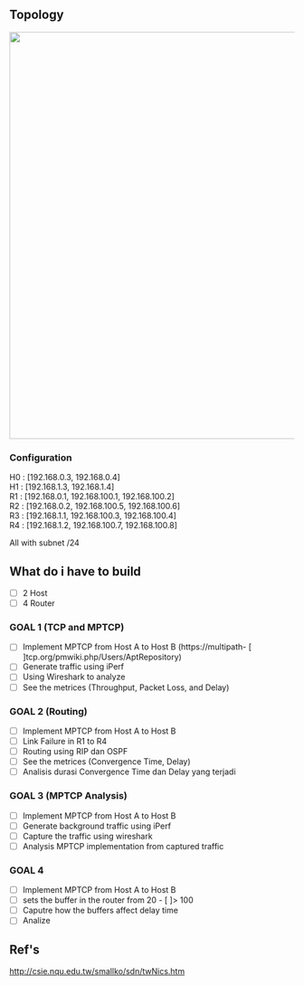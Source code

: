 ## Topology

<img src="https://media.discordapp.net/attachments/848755541848227850/851095078645923850/unknown.png" width="720">

### Configuration

H0 : [192.168.0.3, 192.168.0.4]  
H1 : [192.168.1.3, 192.168.1.4]  
R1 : [192.168.0.1, 192.168.100.1, 192.168.100.2]  
R2 : [192.168.0.2, 192.168.100.5, 192.168.100.6]  
R3 : [192.168.1.1, 192.168.100.3, 192.168.100.4]  
R4 : [192.168.1.2, 192.168.100.7, 192.168.100.8]

All with subnet /24

## What do i have to build

- [ ] 2 Host
- [ ] 4 Router

### GOAL 1 (TCP and MPTCP)

- [ ] Implement MPTCP from Host A to Host B
      (https://multipath- [ ]tcp.org/pmwiki.php/Users/AptRepository)
- [ ] Generate traffic using iPerf
- [ ] Using Wireshark to analyze
- [ ] See the metrices (Throughput, Packet Loss, and Delay)

### GOAL 2 (Routing)

- [ ] Implement MPTCP from Host A to Host B
- [ ] Link Failure in R1 to R4
- [ ] Routing using RIP dan OSPF
- [ ] See the metrices (Convergence Time, Delay)
- [ ] Analisis durasi Convergence Time dan Delay yang terjadi

### GOAL 3 (MPTCP Analysis)

- [ ] Implement MPTCP from Host A to Host B
- [ ] Generate background traffic using iPerf
- [ ] Capture the traffic using wireshark
- [ ] Analysis MPTCP implementation from captured traffic

### GOAL 4

- [ ] Implement MPTCP from Host A to Host B
- [ ] sets the buffer in the router from 20 - [ ]> 100
- [ ] Caputre how the buffers affect delay time
- [ ] Analize

## Ref's

http://csie.nqu.edu.tw/smallko/sdn/twNics.htm
